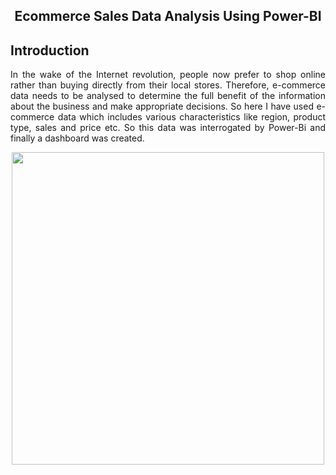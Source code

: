 <h2 align="center"> Ecommerce Sales Data Analysis Using Power-BI</h2>

<h2 align="left">Introduction</h2>

<p style= 'text-align: justify;'> In the wake of the Internet revolution, people now prefer to shop online rather than buying directly from their local stores. Therefore, e-commerce data needs to be analysed to determine the full benefit of the information about the business and make appropriate decisions. So here I have used e-commerce data which includes various characteristics like region, product type, sales and price etc. So this data was interrogated by Power-Bi and finally a dashboard was created.
 
<p align="center">
  <img width="500" src="https://user-images.githubusercontent.com/74568334/144201807-bec5999b-3ab0-4cec-96d7-05720a95b980.png">
  
</p> 
